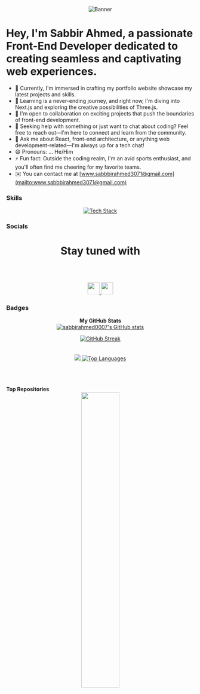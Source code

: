 
<p align="center">
  <img src="https://i.ibb.co/k4FXZKS/2e4ad780-22d4-11eb-9462-c592865da9eb.png" alt="Banner" />
</p>


#  Hey, I'm Sabbir Ahmed, a passionate Front-End Developer dedicated to creating seamless and captivating web experiences.




- 🔭 Currently, I'm immersed in crafting  my portfolio website showcase my latest projects and skills.
- 🌱 Learning is a never-ending journey, and right now, I'm diving into Next.js and exploring the creative possibilities of Three.js.
- 👯 I'm open to collaboration on exciting projects that push the boundaries of front-end development.
- 🤔 Seeking help with something or just want to chat about coding? Feel free to reach out—I'm here to connect and learn from the community.
- 💬 Ask me about React, front-end architecture, or anything web development-related—I'm always up for a tech chat!
- 😄 Pronouns: ... He/Him
- ⚡ Fun fact: Outside the coding realm, I'm an avid sports enthusiast, and you'll often find me cheering for my favorite teams.
- ✉️  You can contact me at [www.sabbbirahmed3071@gmail.com](mailto:www.sabbbirahmed3071@gmail.com)




### Skills

<p align="center">
  <a href="https://skillicons.dev">
    <img src="https://skillicons.dev/icons?i=html,css,tailwind,js,react,git,github,vite,express,figma,firebase,nodejs,mongodb" alt="Tech Stack" />
  </a>
</p>


### Socials

<h1 align="center">Stay tuned with</h1><br/><br/>
<p align="center"> <a href="https://www.github.com/sabbirahmed0007" target="_blank" rel="noreferrer"> <picture> <source media="(prefers-color-scheme: dark)" srcset="https://raw.githubusercontent.com/danielcranney/readme-generator/main/public/icons/socials/github-dark.svg" /> <source media="(prefers-color-scheme: light)" srcset="https://raw.githubusercontent.com/danielcranney/readme-generator/main/public/icons/socials/github.svg" /> <img src="https://raw.githubusercontent.com/danielcranney/readme-generator/main/public/icons/socials/github.svg" width="32" height="32" /> </picture> </a> <a href="https://www.linkedin.com/in/sabbir-ahmed-19503b195" target="_blank" rel="noreferrer"> <picture> <source media="(prefers-color-scheme: dark)" srcset="https://raw.githubusercontent.com/danielcranney/readme-generator/main/public/icons/socials/linkedin-dark.svg" /> <source media="(prefers-color-scheme: light)" srcset="https://raw.githubusercontent.com/danielcranney/readme-generator/main/public/icons/socials/linkedin.svg" /> <img src="https://raw.githubusercontent.com/danielcranney/readme-generator/main/public/icons/socials/linkedin.svg" width="32" height="32" /> </picture> </a></p>





### Badges


<p align="center">
<b>My GitHub Stats</b><br/>
 
  <a href="https://github.com/sabbirahmed0007">
    <img src="https://github-readme-stats.vercel.app/api?username=sabbirahmed0007&show_icons=true&count_private=true&title_color=0891b2&text_color=ffffff&icon_color=0891b2&bg_color=1c1917&hide_border=true" alt="sabbirahmed0007's GitHub stats" />
  </a>
</p>



<!--Github Streak  -->

<p align="center">
  <a href="https://git.io/streak-stats">
    <img src="https://github-readme-streak-stats.herokuapp.com?user=sabbirahmed0007" alt="GitHub Streak" />
  </a><br/><br/><br/>

  <a href="https://github.com/Sabbirahmed0007">
    <img src="http://github-profile-summary-cards.vercel.app/api/cards/profile-details?username=Sabbirahmed0007&theme=aura_dark"/>
  </a>
  

  <a href="https://github.com/Sabbirahmed0007">
    <img src="https://github-readme-stats.vercel.app/api/top-langs/?username=sabbirahmed0007&langs_count=10&title_color=0891b2&text_color=ffffff&icon_color=22c55e&bg_color=1c1917&hide_border=true&locale=en&custom_title=Top%20Languages" alt="Top Languages" />
  </a>
</p>
<br /><br /><br />
<b>Top Repositories</b>

<div width="100%" align="center">
  <a href="https://github.com/sabbirahmed0007/Sabbirahmed0007" align="center">
    <img align="center" width="45%" src="https://github-readme-stats.vercel.app/api/pin/?username=sabbirahmed0007&repo=Sabbirahmed0007&title_color=0891b2&text_color=ffffff&icon_color=22c55e&bg_color=1c1917&hide_border=true&locale=en" />
  </a>
</div>

<br /><br /><br /><br />







